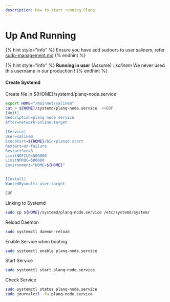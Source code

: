 ```yaml
---
description: How to start running Planq
---
```


# Up And Running

{%  hint style="info" %}
Ensure you have add sudoers to user salinem, refer [sudo-management.md](../../../security/sudo-management.md "mention")
{%  endhint %}

{%  hint style="info" %}
**Running in user** (Assume) : _salinem_ We never used this username in our production !
{%  endhint %}

#### Create Systemd

Create file in ${HOME}/systemd/planq-node.service

```bash
export HOME="/mainnet/salinem"
cat > ${HOME}/systemd/planq-node.service  <<EOF
[Unit]
Description=planq node service
After=network-online.target

[Service]
User=salinem
ExecStart=${HOME}/bin/planqd start 
Restart=on-failure
RestartSec=3
LimitNOFILE=500000
LimitNPROC=500000
Environment="HOME=${HOME}"


[Install]
WantedBy=multi-user.target

EOF
```

Linking to Systemd

```bash
sudo cp ${HOME}/systemd/planq-node.service /etc/systemd/system/
```

Reload Daemon

```bash
sudo systemctl daemon-reload
```

Enable Service when booting

```bash
sudo systemctl enable planq-node.service
```

Start Service

```bash
sudo systemctl start planq-node.service
```

Check Service

```bash
sudo systemctl status planq-node.service
sudo journalctl -fu planq-node.service
```
